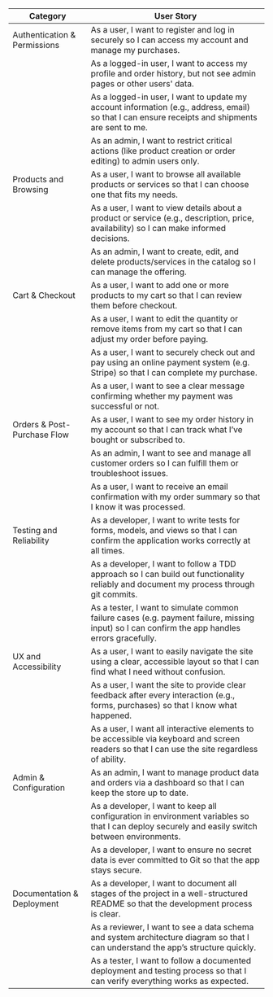 | **Category**                | **User Story**                                                                                      |
|----------------------------|------------------------------------------------------------------------------------------------------|
| Authentication & Permissions | As a user, I want to register and log in securely so I can access my account and manage my purchases. |
|                            | As a logged-in user, I want to access my profile and order history, but not see admin pages or other users' data. |
|                            | As a logged-in user, I want to update my account information (e.g., address, email) so that I can ensure receipts and shipments are sent to me. |
|                            | As an admin, I want to restrict critical actions (like product creation or order editing) to admin users only. |
| Products and Browsing      | As a user, I want to browse all available products or services so that I can choose one that fits my needs. |
|                            | As a user, I want to view details about a product or service (e.g., description, price, availability) so I can make informed decisions. |
|                            | As an admin, I want to create, edit, and delete products/services in the catalog so I can manage the offering. |
| Cart & Checkout            | As a user, I want to add one or more products to my cart so that I can review them before checkout. |
|                            | As a user, I want to edit the quantity or remove items from my cart so that I can adjust my order before paying. |
|                            | As a user, I want to securely check out and pay using an online payment system (e.g. Stripe) so that I can complete my purchase. |
|                            | As a user, I want to see a clear message confirming whether my payment was successful or not. |
| Orders & Post-Purchase Flow | As a user, I want to see my order history in my account so that I can track what I’ve bought or subscribed to. |
|                            | As an admin, I want to see and manage all customer orders so I can fulfill them or troubleshoot issues. |
|                            | As a user, I want to receive an email confirmation with my order summary so that I know it was processed. |
| Testing and Reliability    | As a developer, I want to write tests for forms, models, and views so that I can confirm the application works correctly at all times. |
|                            | As a developer, I want to follow a TDD approach so I can build out functionality reliably and document my process through git commits. |
|                            | As a tester, I want to simulate common failure cases (e.g. payment failure, missing input) so I can confirm the app handles errors gracefully. |
| UX and Accessibility       | As a user, I want to easily navigate the site using a clear, accessible layout so that I can find what I need without confusion. |
|                            | As a user, I want the site to provide clear feedback after every interaction (e.g., forms, purchases) so that I know what happened. |
|                            | As a user, I want all interactive elements to be accessible via keyboard and screen readers so that I can use the site regardless of ability. |
| Admin & Configuration      | As an admin, I want to manage product data and orders via a dashboard so that I can keep the store up to date. |
|                            | As a developer, I want to keep all configuration in environment variables so that I can deploy securely and easily switch between environments. |
|                            | As a developer, I want to ensure no secret data is ever committed to Git so that the app stays secure. |
| Documentation & Deployment | As a developer, I want to document all stages of the project in a well-structured README so that the development process is clear. |
|                            | As a reviewer, I want to see a data schema and system architecture diagram so that I can understand the app’s structure quickly. |
|                            | As a tester, I want to follow a documented deployment and testing process so that I can verify everything works as expected. |
